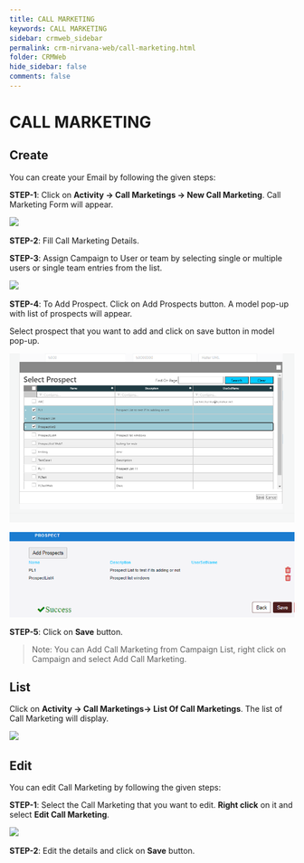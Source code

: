 ```yaml
---
title: CALL MARKETING
keywords: CALL MARKETING
sidebar: crmweb_sidebar
permalink: crm-nirvana-web/call-marketing.html
folder: CRMWeb
hide_sidebar: false
comments: false
---
```


# CALL MARKETING

## Create

You can create your Email by following the given steps:

**STEP-1**: Click on **Activity → Call Marketings → New Call Marketing**. Call Marketing Form will appear.


![](/images/call-marketing-create.png)


**STEP-2**:  Fill Call Marketing Details.

**STEP-3**:  Assign Campaign to User or team by selecting single or multiple users or single team entries from the list.

![](/images/call-marketing-details.png)

**STEP-4**: To Add Prospect. Click on Add Prospects button. A model pop-up with list of prospects will appear.

Select prospect that you want to add and click on save button in model pop-up.

![](/images/call-marketing-add-prospects.png)

![](/images/call-marketing-add-prospects-success.png)


**STEP-5**: Click on **Save** button.

>Note: You can Add Call Marketing from Campaign List, right click on Campaign and select Add Call Marketing.

## List

Click on **Activity → Call Marketings→ List Of Call Marketings**. The list of Call Marketing will display.


![](/images/call-marketing-list.png)

## Edit

You can edit Call Marketing by following the given steps:

**STEP-1**: Select the Call Marketing that you want to edit. **Right click** on it and select **Edit Call Marketing**.

![](/images/call-marketing-edit.png)




**STEP-2**: Edit the details and click on **Save** button.
